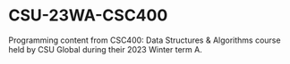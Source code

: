 # CSU-23WA-CSC400
Programming content from CSC400: Data Structures &amp; Algorithms course held by CSU Global during their 2023 Winter term A.
